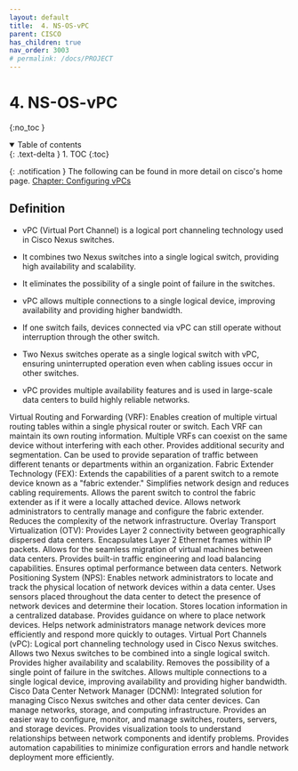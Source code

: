 ```yaml
---
layout: default
title:  4. NS-OS-vPC
parent: CISCO
has_children: true
nav_order: 3003
# permalink: /docs/PROJECT
---
```

# 4. NS-OS-vPC

{:no_toc }

<details open markdown="block">  
  <summary>
    Table of contents
  </summary>
  {: .text-delta }
1. TOC  
{:toc}
</details>

{: .notification }
The following can be found in more detail on cisco's home page. [Chapter: Configuring vPCs](https://www.cisco.com/c/en/us/td/docs/switches/datacenter/nexus9000/sw/6-x/interfaces/configuration/guide/b_Cisco_Nexus_9000_Series_NX-OS_Interfaces_Configuration_Guide/b_Cisco_Nexus_9000_Series_NX-OS_Interfaces_Configuration_Guide_chapter_0111.html?dtid=osscdc000283#topic_D4D9938C6B254A4DB9A74FFAFC74C63F)

## Definition

* vPC (Virtual Port Channel) is a logical port channeling technology used in Cisco Nexus switches.

* It combines two Nexus switches into a single logical switch, providing high availability and scalability.

* It eliminates the possibility of a single point of failure in the switches.

* vPC allows multiple connections to a single logical device, improving availability and providing higher bandwidth.

* If one switch fails, devices connected via vPC can still operate without interruption through the other switch.

* Two Nexus switches operate as a single logical switch with vPC, ensuring uninterrupted operation even when cabling issues occur in other switches.

* vPC provides multiple availability features and is used in large-scale data centers to build highly reliable networks.

Virtual Routing and Forwarding (VRF):
Enables creation of multiple virtual routing tables within a single physical router or switch.
Each VRF can maintain its own routing information.
Multiple VRFs can coexist on the same device without interfering with each other.
Provides additional security and segmentation.
Can be used to provide separation of traffic between different tenants or departments within an organization.
Fabric Extender Technology (FEX):
Extends the capabilities of a parent switch to a remote device known as a "fabric extender."
Simplifies network design and reduces cabling requirements.
Allows the parent switch to control the fabric extender as if it were a locally attached device.
Allows network administrators to centrally manage and configure the fabric extender.
Reduces the complexity of the network infrastructure.
Overlay Transport Virtualization (OTV):
Provides Layer 2 connectivity between geographically dispersed data centers.
Encapsulates Layer 2 Ethernet frames within IP packets.
Allows for the seamless migration of virtual machines between data centers.
Provides built-in traffic engineering and load balancing capabilities.
Ensures optimal performance between data centers.
Network Positioning System (NPS):
Enables network administrators to locate and track the physical location of network devices within a data center.
Uses sensors placed throughout the data center to detect the presence of network devices and determine their location.
Stores location information in a centralized database.
Provides guidance on where to place network devices.
Helps network administrators manage network devices more efficiently and respond more quickly to outages.
Virtual Port Channels (vPC):
Logical port channeling technology used in Cisco Nexus switches.
Allows two Nexus switches to be combined into a single logical switch.
Provides higher availability and scalability.
Removes the possibility of a single point of failure in the switches.
Allows multiple connections to a single logical device, improving availability and providing higher bandwidth.
Cisco Data Center Network Manager (DCNM):
Integrated solution for managing Cisco Nexus switches and other data center devices.
Can manage networks, storage, and computing infrastructure.
Provides an easier way to configure, monitor, and manage switches, routers, servers, and storage devices.
Provides visualization tools to understand relationships between network components and identify problems.
Provides automation capabilities to minimize configuration errors and handle network deployment more efficiently.
